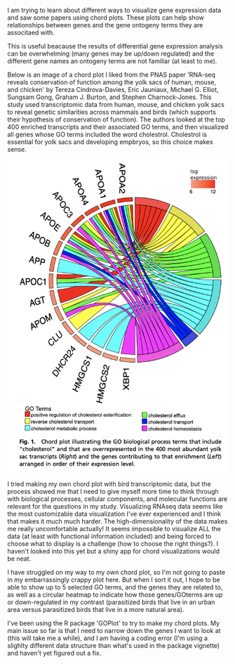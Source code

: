 I am trying to learn about different ways to visualize gene expression data and saw some papers using chord plots. These plots can help show relationships between genes and the gene ontogeny terms they are associtaed with. 

This is useful beacause the results of differential gene expression analysis can be overwhelming (many genes may be up/down regulated) and the different gene names an ontogeny terms are not familiar (at least to me). 

Below is an image of a chord plot I liked from the PNAS paper 'RNA-seq reveals conservation of function among the yolk sacs of human, mouse, and chicken' by Tereza Cindrova-Davies, Eric Jauniaux, Michael G. Elliot, Sungsam Gong, Graham J. Burton, and Stephen Charnock-Jones. This study used transcriptomic data from human, mouse, and chicken yolk sacs to reveal genetic similarities across mammals and birds (which supports their hypothesis of conservation of function).  The authors looked at the top 400 enriched transcripts and their associated GO terms, and then visualized all genes whose GO terms included the word cholestrol. Cholestrol is essential for yolk sacs and developing empbryos, so this choice makes sense.

![chordplot](/Images/ChordPlot.png)

I tried making my own chord plot with bird transcriptomic data, but the process showed me that I need to give myself more time to think through with biological processes, cellular components, and molecular functions are relevant for the questions in my study. Visualizing RNAseq data seems like the most customizable data visualization I've ever experienced and I think that makes it much much harder. The high-dimensionality of the data makes me really uncomfortable actually! It seems impossible to visualize ALL the data (at least with functional information included) and being forced to choose what to display is a challenge (how to choose the right things?). I haven't looked into this yet but a shiny app for chord visualizations would be neat. 

I have struggled on my way to my own chord plot, so I'm not going to paste in my embarrassingly crappy plot here. But when I sort it out, I hope to be able to show up to 5 selected GO terms, and the genes they are related to, as well as a circular heatmap to indicate how those genes/GOterms are up or down-regulated in my contrast (parasitized birds that live in an urban area versus parasitized birds that live in a more natural area). 

I've been using the R package 'GOPlot' to try to make my chord plots. My main issue so far is that I need to narrow down the genes I want to look at (this will take me a while), and I am having a coding error (I'm using a slighlty different data structure than what's used in the package vignette) and haven't yet figured out a fix. 
